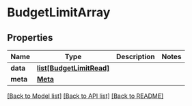 # BudgetLimitArray

## Properties
Name | Type | Description | Notes
------------ | ------------- | ------------- | -------------
**data** | [**list[BudgetLimitRead]**](BudgetLimitRead.md) |  | 
**meta** | [**Meta**](Meta.md) |  | 

[[Back to Model list]](../README.md#documentation-for-models) [[Back to API list]](../README.md#documentation-for-api-endpoints) [[Back to README]](../README.md)



